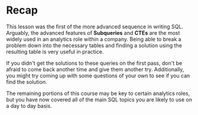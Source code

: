# Recap

This lesson was the first of the more advanced sequence in writing SQL. Arguably, the advanced features of **Subqueries** and **CTEs** are the most widely used in an analytics role within a company. Being able to break a problem down into the necessary tables and finding a solution using the resulting table is very useful in practice.

If you didn't get the solutions to these queries on the first pass, don't be afraid to come back another time and give them another try. Additionally, you might try coming up with some questions of your own to see if you can find the solution.

The remaining portions of this course may be key to certain analytics roles, but you have now covered all of the main SQL topics you are likely to use on a day to day basis.
